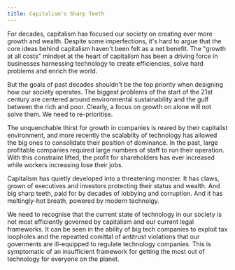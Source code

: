 ```yaml
---
title: Capitalism's Sharp Teeth
---
```


For decades, capitalism has focused our society on creating ever more growth and
wealth. Despite some imperfections, it's hard to argue that the core ideas behind
capitalism haven't been felt as a net benefit. The "growth at all costs" mindset
at the heart of capitalism has been a driving force in businesses harnessing
technology to create efficiencies, solve hard problems and enrich the world.

But the goals of past decades shouldn't be the top priority when designing how
our society operates. The biggest problems of the start of the 21st century are
centered around environmental sustainability and the gulf between the rich and
poor. Clearly, a focus on growth on alone will not solve them. We need to
re-prioritise.

The unquenchable thirst for growth in companies is reared by their capitalist
environment, and more recently the scalabilty of technology has allowed the big
ones to consolidate their position of dominance. In the past, large profitable
companies required large numbers of staff to run their operation. With this
constraint lifted, the profit for shareholders has ever increased while workers
increasing lose their jobs.

Capitalism has quietly developed into a threatening monster. It has claws, grown of
executives and investors protecting their status and wealth. And big sharp teeth,
paid for by decades of lobbying and corruption. And it has meltingly-hot breath,
powered by modern technolgy.

We need to recognise that the current state of technology in our society is not
most efficiently governed by capitalism and our current legal frameworks. It
can be seen in the ability of big tech companies to exploit tax loopholes
and the repeatted comittal of antitrust violations that our goverments are
ill-equipped to regulate technology companies. This is symptomatic of an
insufficient framework for getting the most out of technology for everyone on
the planet.



